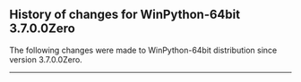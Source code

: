 ﻿## History of changes for WinPython-64bit 3.7.0.0Zero

The following changes were made to WinPython-64bit distribution since version 3.7.0.0Zero.

* * *
